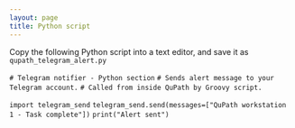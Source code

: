 ```yaml
---
layout: page
title: Python script
---
```


Copy the following Python script into a text editor, and save it as `qupath_telegram_alert.py`

`# Telegram notifier - Python section`
`# Sends alert message to your Telegram account.`
`# Called from inside QuPath by Groovy script.`

`import telegram_send`
`telegram_send.send(messages=["QuPath workstation 1 - Task complete"])`
`print("Alert sent")`

